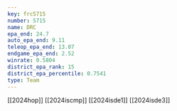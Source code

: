 ```yaml
---
key: frc5715
number: 5715
name: DRC
epa_end: 24.7
auto_epa_end: 9.11
teleop_epa_end: 13.07
endgame_epa_end: 2.52
winrate: 0.5804
district_epa_rank: 15
district_epa_percentile: 0.7541
type: Team
---
```

[[2024hop]]
[[2024iscmp]]
[[2024isde1]]
[[2024isde3]]
